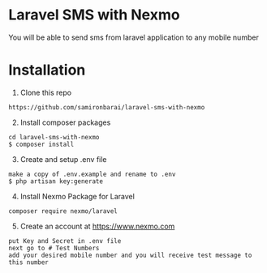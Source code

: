 # Laravel SMS with Nexmo

You will be able to send sms from laravel application to any mobile number

# Installation
1. Clone this repo
```
https://github.com/samironbarai/laravel-sms-with-nexmo
```

2. Install composer packages
```
cd laravel-sms-with-nexmo
$ composer install
```

3. Create and setup .env file
```
make a copy of .env.example and rename to .env
$ php artisan key:generate
```

4. Install Nexmo Package for Laravel 
```
composer require nexmo/laravel
```

5. Create an account at https://www.nexmo.com
```
put Key and Secret in .env file
next go to # Test Numbers
add your desired mobile number and you will receive test message to this number
```
